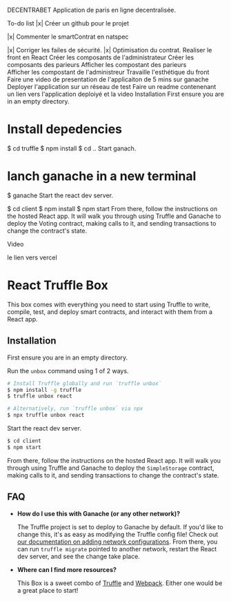 DECENTRABET
Application de paris en ligne decentralisée.

To-do list
|x| Créer un github pour le projet

|x| Commenter le smartContrat en natspec

|x| Corriger les failes de sécurité.
|x| Optimisation du contrat.
   Realiser le front en React
   Créer les composants de l'administrateur
   Créer les composants des parieurs
   Afficher les compostant des parieurs  
   Afficher les compostant de l'administreur
 Travaille l'esthétique du front
 Faire une video de presentation de l'applicaiton de 5 mins sur ganache
 Deployer l'application sur un réseau de test
 Faire un readme contenenant un lien vers l'application deploiyé et la video
Installation
First ensure you are in an empty directory.

# Install depedencies
$ cd truffle
$ npm install
$ cd ..
Start ganach.

# lanch ganache in a new terminal
$ ganache
Start the react dev server.

$ cd client
$ npm install
$ npm start
From there, follow the instructions on the hosted React app. It will walk you through using Truffle and Ganache to deploy the Voting contract, making calls to it, and sending transactions to change the contract's state.

Video


le lien vers vercel













# React Truffle Box

This box comes with everything you need to start using Truffle to write, compile, test, and deploy smart contracts, and interact with them from a React app.

## Installation

First ensure you are in an empty directory.

Run the `unbox` command using 1 of 2 ways.

```sh
# Install Truffle globally and run `truffle unbox`
$ npm install -g truffle
$ truffle unbox react
```

```sh
# Alternatively, run `truffle unbox` via npx
$ npx truffle unbox react
```

Start the react dev server.

```sh
$ cd client
$ npm start
```

From there, follow the instructions on the hosted React app. It will walk you through using Truffle and Ganache to deploy the `SimpleStorage` contract, making calls to it, and sending transactions to change the contract's state.

## FAQ

- __How do I use this with Ganache (or any other network)?__

  The Truffle project is set to deploy to Ganache by default. If you'd like to change this, it's as easy as modifying the Truffle config file! Check out [our documentation on adding network configurations](https://trufflesuite.com/docs/truffle/reference/configuration/#networks). From there, you can run `truffle migrate` pointed to another network, restart the React dev server, and see the change take place.

- __Where can I find more resources?__

  This Box is a sweet combo of [Truffle](https://trufflesuite.com) and [Webpack](https://webpack.js.org). Either one would be a great place to start!
